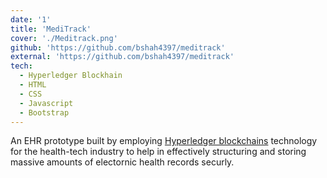 ```yaml
---
date: '1'
title: 'MediTrack'
cover: './Meditrack.png'
github: 'https://github.com/bshah4397/meditrack'
external: 'https://github.com/bshah4397/meditrack'
tech:
  - Hyperledger Blockhain
  - HTML
  - CSS
  - Javascript
  - Bootstrap
---
```


An EHR prototype built by employing [Hyperledger blockchains](https://www.hyperledger.org/) technology for the health-tech industry to help in effectively structuring and storing massive amounts of electornic health records securly.
